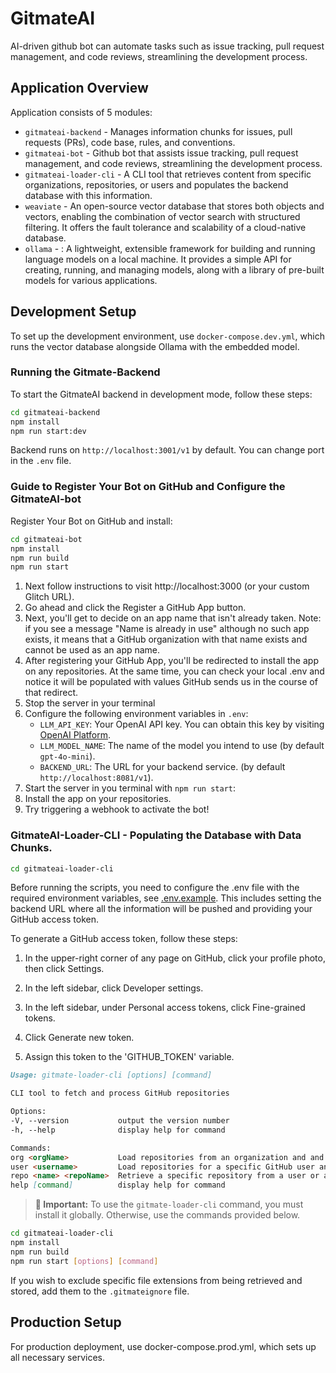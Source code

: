 
# GitmateAI

AI-driven github bot can automate tasks such as issue tracking, pull request management, and code reviews, streamlining the development process.


## Application Overview
Application consists of 5 modules: 
- `gitmateai-backend` - Manages information chunks for issues, pull requests (PRs), code base, rules, and conventions.
- `gitmateai-bot` - Github bot that assists issue tracking, pull request management, and code reviews, streamlining the development process.
- `gitmateai-loader-cli` - A CLI tool that retrieves content from specific organizations, repositories, or users and populates the backend database with this information.
- `weaviate` - An open-source vector database that stores both objects and vectors, enabling the combination of vector search with structured filtering. It offers the fault tolerance and scalability of a cloud-native database.
- `ollama` - : A lightweight, extensible framework for building and running language models on a local machine. It provides a simple API for creating, running, and managing models, along with a library of pre-built models for various applications.

## Development Setup

To set up the development environment, use `docker-compose.dev.yml`, which runs the vector database alongside Ollama with the embedded model.

### Running the Gitmate-Backend

To start the GitmateAI backend in development mode, follow these steps:

```bash
cd gitmateai-backend
npm install  
npm run start:dev
```
Backend runs on `http://localhost:3001/v1` by default. You can change port in the `.env` file.

### Guide to Register Your Bot on GitHub and Configure the GitmateAI-bot

Register Your Bot on GitHub and install: 
```bash
cd gitmateai-bot
npm install  
npm run build
npm run start
```
1. Next follow instructions to visit http://localhost:3000 (or your custom Glitch URL).
2. Go ahead and click the Register a GitHub App button.
3. Next, you'll get to decide on an app name that isn't already taken. Note: if you see a message "Name is already in use" although no such app exists, it means that a GitHub organization with that name exists and cannot be used as an app name.
4. After registering your GitHub App, you'll be redirected to install the app on any repositories. At the same time, you can check your local .env and notice it will be populated with values GitHub sends us in the course of that redirect.
5. Stop the server in your terminal
6. Configure the following environment variables in `.env`:
   - `LLM_API_KEY`: Your OpenAI API key. You can obtain this key by visiting [OpenAI Platform](https://platform.openai.com/).
   - `LLM_MODEL_NAME`: The name of the model you intend to use (by default `gpt-4o-mini`).
   - `BACKEND_URL`: The URL for your backend service. (by default `http://localhost:8081/v1`).
7. Start the server in you terminal with `npm run start`:
8. Install the app on your repositories.
9. Try triggering a webhook to activate the bot!

### GitmateAI-Loader-CLI - Populating the Database with Data Chunks. 
```bash
cd gitmateai-loader-cli
```
Before running the scripts, you need to configure the .env file with the required environment variables, see [.env.example](gitmateai-loader-cli/.env.example).
This includes setting the backend URL where all the information will be pushed and providing your GitHub access token.

To generate a GitHub access token, follow these steps:
1. In the upper-right corner of any page on GitHub, click your profile photo, then click  Settings.

2. In the left sidebar, click  Developer settings.

3. In the left sidebar, under  Personal access tokens, click Fine-grained tokens.

4. Click Generate new token.

5. Assign this token to the 'GITHUB_TOKEN' variable.

```markdown
Usage: gitmate-loader-cli [options] [command]

CLI tool to fetch and process GitHub repositories

Options:
-V, --version           output the version number
-h, --help              display help for command

Commands:
org <orgName>           Load repositories from an organization and and send all its details to the specified backend.
user <username>         Load repositories for a specific GitHub user and send all its details to the specified backend.
repo <name> <repoName>  Retrieve a specific repository from a user or an organization and send all its details to the specified backend.
help [command]          display help for command
```
> **🚨 Important:** To use the `gitmate-loader-cli` command, you must install it globally. Otherwise, use the commands provided below.
```bash
cd gitmateai-loader-cli
npm install
npm run build
npm run start [options] [command] 
```
If you wish to exclude specific file extensions from being retrieved and stored, add them to the `.gitmateignore` file.



## Production Setup
For production deployment, use docker-compose.prod.yml, which sets up all necessary services.
